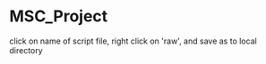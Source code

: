 MSC_Project
===========

click on name of script file, right click on 'raw', and save as to local directory
